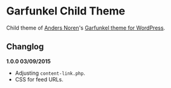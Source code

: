 # Garfunkel Child Theme

Child theme of [Anders Noren](http://www.andersnoren.se/)'s [Garfunkel theme for WordPress](https://wordpress.org/themes/garfunkel/).

## Changlog

__1.0.0 03/09/2015__

- Adjusting `content-link.php`.
- CSS for feed URLs.
